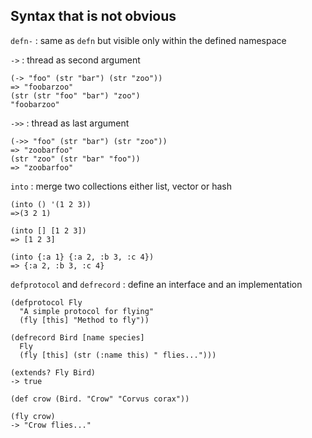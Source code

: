 ## Syntax that is not obvious

`defn-` : same as `defn` but visible only within the defined namespace 


`->` : thread as second argument

    (-> "foo" (str "bar") (str "zoo"))
    => "foobarzoo"
    (str (str "foo" "bar") "zoo")
    "foobarzoo"

`->>` : thread as last argument

    (->> "foo" (str "bar") (str "zoo"))
    => "zoobarfoo"
    (str "zoo" (str "bar" "foo"))
    => "zoobarfoo"

`into` : merge two collections either list, vector or hash

    (into () '(1 2 3))
    =>(3 2 1)
    
    (into [] [1 2 3])
    => [1 2 3]
    
    (into {:a 1} {:a 2, :b 3, :c 4})
    => {:a 2, :b 3, :c 4}

`defprotocol` and `defrecord` : define an interface and an implementation

    (defprotocol Fly
      "A simple protocol for flying"
      (fly [this] "Method to fly"))
    
    (defrecord Bird [name species]
      Fly
      (fly [this] (str (:name this) " flies...")))
    
    (extends? Fly Bird)
    -> true
    
    (def crow (Bird. "Crow" "Corvus corax"))
    
    (fly crow)
    -> "Crow flies..."
